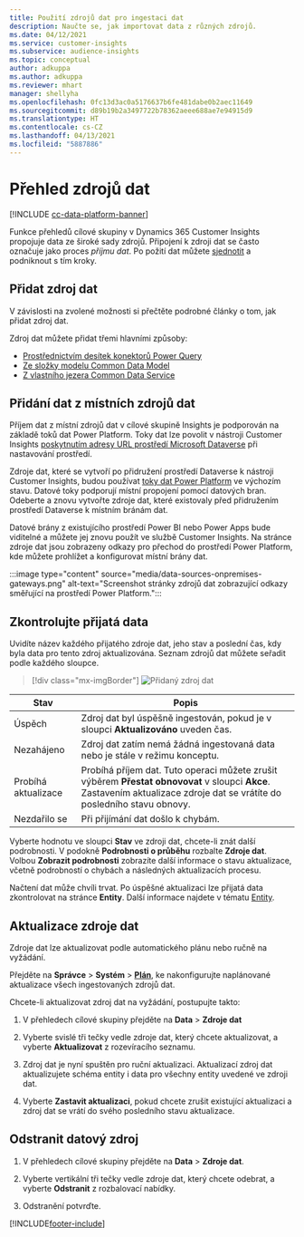```yaml
---
title: Použití zdrojů dat pro ingestaci dat
description: Naučte se, jak importovat data z různých zdrojů.
ms.date: 04/12/2021
ms.service: customer-insights
ms.subservice: audience-insights
ms.topic: conceptual
author: adkuppa
ms.author: adkuppa
ms.reviewer: mhart
manager: shellyha
ms.openlocfilehash: 0fc13d3ac0a5176637b6fe481dabe0b2aec11649
ms.sourcegitcommit: d89b19b2a3497722b78362aeee688ae7e94915d9
ms.translationtype: HT
ms.contentlocale: cs-CZ
ms.lasthandoff: 04/13/2021
ms.locfileid: "5887886"
---
```

# <a name="data-sources-overview"></a>Přehled zdrojů dat

[!INCLUDE [cc-data-platform-banner](../includes/cc-data-platform-banner.md)]

Funkce přehledů cílové skupiny v Dynamics 365 Customer Insights propojuje data ze široké sady zdrojů. Připojení k zdroji dat se často označuje jako proces *příjmu dat*. Po požití dat můžete [sjednotit](data-unification.md) a podniknout s tím kroky.

## <a name="add-a-data-source"></a>Přidat zdroj dat

V závislosti na zvolené možnosti si přečtěte podrobné články o tom, jak přidat zdroj dat.

Zdroj dat můžete přidat třemi hlavními způsoby:

- [Prostřednictvím desítek konektorů Power Query](connect-power-query.md)
- [Ze složky modelu Common Data Model](connect-common-data-model.md)
- [Z vlastního jezera Common Data Service](connect-common-data-service-lake.md)

## <a name="add-data-from-on-premises-data-sources"></a>Přidání dat z místních zdrojů dat

Příjem dat z místní zdrojů dat v cílové skupině Insights je podporován na základě toků dat Power Platform. Toky dat lze povolit v nástroji Customer Insights [poskytnutím adresy URL prostředí Microsoft Dataverse](manage-environments.md#create-an-environment-in-an-existing-organization) při nastavování prostředí.

Zdroje dat, které se vytvoří po přidružení prostředí Dataverse k nástroji Customer Insights, budou používat [toky dat Power Platform](/power-query/dataflows/overview-dataflows-across-power-platform-dynamics-365) ve výchozím stavu. Datové toky podporují místní propojení pomocí datových bran. Odeberte a znovu vytvořte zdroje dat, které existovaly před přidružením prostředí Dataverse k místním bránám dat.

Datové brány z existujícího prostředí Power BI nebo Power Apps bude viditelné a můžete jej znovu použít ve službě Customer Insights. Na stránce zdroje dat jsou zobrazeny odkazy pro přechod do prostředí Power Platform, kde můžete prohlížet a konfigurovat místní brány dat.

:::image type="content" source="media/data-sources-onpremises-gateways.png" alt-text="Screenshot stránky zdrojů dat zobrazující odkazy směřující na prostředí Power Platform.":::

## <a name="review-ingested-data"></a>Zkontrolujte přijatá data

Uvidíte název každého přijatého zdroje dat, jeho stav a poslední čas, kdy byla data pro tento zdroj aktualizována. Seznam zdrojů dat můžete seřadit podle každého sloupce.

> [!div class="mx-imgBorder"]
> ![Přidaný zdroj dat](media/configure-data-datasource-added.png "Přidaný zdroj dat")

|Stav  |Popis  |
|---------|---------|
|Úspěch   |Zdroj dat byl úspěšně ingestován, pokud je v sloupci **Aktualizováno** uveden čas.
|Nezahájeno   |Zdroj dat zatím nemá žádná ingestovaná data nebo je stále v režimu konceptu.         |
|Probíhá aktualizace    |Probíhá příjem dat. Tuto operaci můžete zrušit výběrem **Přestat obnovovat** v sloupci **Akce**. Zastavením aktualizace zdroje dat se vrátíte do posledního stavu obnovy.       |
|Nezdařilo se     |Při přijímání dat došlo k chybám.         |

Vyberte hodnotu ve sloupci **Stav** ve zdroji dat, chcete-li znát další podrobnosti. V podokně **Podrobnosti o průběhu** rozbalte **Zdroje dat**. Volbou **Zobrazit podrobnosti** zobrazíte další informace o stavu aktualizace, včetně podrobností o chybách a následných aktualizacích procesu.

Načtení dat může chvíli trvat. Po úspěšné aktualizaci lze přijatá data zkontrolovat na stránce **Entity**. Další informace najdete v tématu [Entity](entities.md).

## <a name="refresh-a-data-source"></a>Aktualizace zdroje dat

Zdroje dat lze aktualizovat podle automatického plánu nebo ručně na vyžádání. 

Přejděte na **Správce** > **Systém** > [**Plán**](system.md#schedule-tab), ke nakonfigurujte naplánované aktualizace všech ingestovaných zdrojů dat.

Chcete-li aktualizovat zdroj dat na vyžádání, postupujte takto:

1. V přehledech cílové skupiny přejděte na **Data** > **Zdroje dat**

2. Vyberte svislé tři tečky vedle zdroje dat, který chcete aktualizovat, a vyberte **Aktualizovat** z rozevíracího seznamu.

3. Zdroj dat je nyní spuštěn pro ruční aktualizaci. Aktualizací zdroj dat aktualizujete schéma entity i data pro všechny entity uvedené ve zdroji dat.

4. Vyberte **Zastavit aktualizaci**, pokud chcete zrušit existující aktualizaci a zdroj dat se vrátí do svého posledního stavu aktualizace.

## <a name="delete-a-data-source"></a>Odstranit datový zdroj

1. V přehledech cílové skupiny přejděte na **Data** > **Zdroje dat**.

2. Vyberte vertikální tři tečky vedle zdroje dat, který chcete odebrat, a vyberte **Odstranit** z rozbalovací nabídky.

3. Odstranění potvrďte.


[!INCLUDE[footer-include](../includes/footer-banner.md)]
